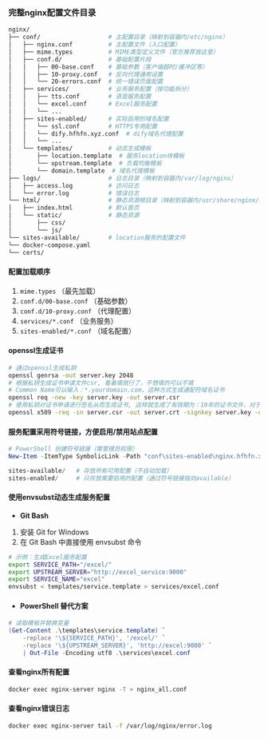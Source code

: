 ### 完整nginx配置文件目录

```bash
nginx/
├── conf/                   # 主配置目录（映射到容器内/etc/nginx）
│   ├── nginx.conf          # 主配置文件（入口配置）
│   ├── mime.types          # MIME类型定义文件（官方推荐放这里）
│   ├── conf.d/             # 基础配置片段
│   │   ├── 00-base.conf    # 基础参数（客户端超时/缓冲区等）
│   │   ├── 10-proxy.conf   # 反向代理通用设置
│   │   └── 20-errors.conf  # 统一错误页面配置
│   ├── services/           # 业务服务配置（按功能拆分）
│   │   ├── tts.conf        # 语音服务配置
│   │   └── excel.conf      # Excel服务配置
│   │   └── ...
│   ├── sites-enabled/      # 实际启用的域名配置
│   │   └── ssl.conf        # HTTPS专用配置
│   │   └── dify.hfhfn.xyz.conf  # dify域名代理配置
│   │   └── ...
│   └── templates/          # 动态生成模板
│       ├── location.template  # 服务location块模板
│       └── upstream.template  # 负载均衡模板
│       └── domain.template  # 域名代理模板
├── logs/                   # 日志目录（映射到容器内/var/log/nginx）
│   ├── access.log          # 访问日志
│   └── error.log           # 错误日志
└── html/                   # 静态资源根目录（映射到容器内/usr/share/nginx/html） 暂时没有配在这里     
│   ├── index.html          # 默认首页
│   └── static/             # 静态资源
│       ├── css/
│       └── js/
└── sites-available/  		# location服务的配置文件
└── docker-compose.yaml
└── certs/
```



#### 配置加载顺序

1. `mime.types` （最先加载）
2. `conf.d/00-base.conf` （基础参数）
3. `conf.d/10-proxy.conf` （代理配置）
4. `services/*.conf` （业务服务）
5. `sites-enabled/*.conf` （域名配置）



#### openssl生成证书

```bash
# 通过openssl生成私钥
openssl genrsa -out server.key 2048
# 根据私钥生成证书申请文件csr, 看着填就行了，不想填的可以不填
# Common Name可以输入：*.yourdomain.com，这种方式生成通配符域名证书
openssl req -new -key server.key -out server.csr
# 使用私钥对证书申请进行签名从而生成证书, 这样就生成了有效期为：10年的证书文件，对于自己内网服务使用足够。
openssl x509 -req -in server.csr -out server.crt -signkey server.key -days 3650
```



#### 服务配置采用符号链接，方便启用/禁用站点配置

```powershell
# PowerShell 创建符号链接（需管理员权限）
New-Item -ItemType SymbolicLink -Path "conf\sites-enabled\nginx.hfhfn.xyz.conf" -Target "..\sites-available\nginx.hfhfn.xyz.conf"

sites-available/   # 存放所有可用配置（不自动加载）
sites-enabled/     # 只存放需要启用的配置（通过符号链接指向available）
```



#### 使用envsubst动态生成服务配置

- **Git Bash**	

1. 安装 Git for Windows
2. 在 Git Bash 中直接使用 envsubst 命令

```bash
# 示例：生成Excel服务配置
export SERVICE_PATH="/excel/"
export UPSTREAM_SERVER="http://excel_service:9000"
export SERVICE_NAME="excel"
envsubst < templates/service.template > services/excel.conf
```



- #### **PowerShell 替代方案**

```powershell
# 读取模板并替换变量
(Get-Content .\templates\service.template) `
    -replace '\${SERVICE_PATH}', '/excel/' `
    -replace '\${UPSTREAM_SERVER}', 'http://excel:9000' `
    | Out-File -Encoding utf8 .\services\excel.conf
```


#### 查看nginx所有配置
```bash
docker exec nginx-server nginx -T > nginx_all.conf
```
#### 查看nginx错误日志
```bash
docker exec nginx-server tail -f /var/log/nginx/error.log
```
